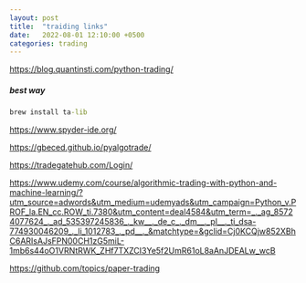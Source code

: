 ```yaml
---
layout: post
title:  "traiding links"
date:   2022-08-01 12:10:00 +0500
categories: trading
---
```


https://blog.quantinsti.com/python-trading/

##### best way

```cmd
brew install ta-lib
```

https://www.spyder-ide.org/

https://gbeced.github.io/pyalgotrade/

https://tradegatehub.com/Login/

https://www.udemy.com/course/algorithmic-trading-with-python-and-machine-learning/?utm_source=adwords&utm_medium=udemyads&utm_campaign=Python_v.PROF_la.EN_cc.ROW_ti.7380&utm_content=deal4584&utm_term=_._ag_85724077624_._ad_535397245836_._kw__._de_c_._dm__._pl__._ti_dsa-774930046209_._li_1012783_._pd__._&matchtype=&gclid=Cj0KCQjw852XBhC6ARIsAJsFPN00CH1zG5miL-1mb6s44oO1VRNtRWK_ZHf7TXZCI3Ye5f2UmR61oL8aAnJDEALw_wcB

https://github.com/topics/paper-trading